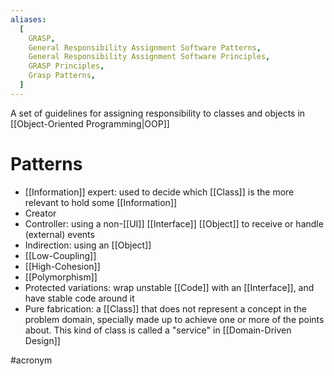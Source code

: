 ```yaml
---
aliases:
  [
    GRASP,
    General Responsibility Assignment Software Patterns,
    General Responsibility Assignment Software Principles,
    GRASP Principles,
    Grasp Patterns,
  ]
---
```


A set of guidelines for assigning responsibility to classes and objects in [[Object-Oriented Programming|OOP]]

# Patterns

- [[Information]] expert: used to decide which [[Class]] is the more relevant to hold some [[Information]]
- Creator
- Controller: using a non-[[UI]] [[Interface]] [[Object]] to receive or handle (external) events
- Indirection: using an [[Object]]
- [[Low-Coupling]]
- [[High-Cohesion]]
- [[Polymorphism]]
- Protected variations: wrap unstable [[Code]] with an [[Interface]], and have stable code around it
- Pure fabrication: a [[Class]] that does not represent a concept in the problem domain, specially made up to achieve one or more of the points about. This kind of class is called a "service" in [[Domain-Driven Design]]

#acronym
